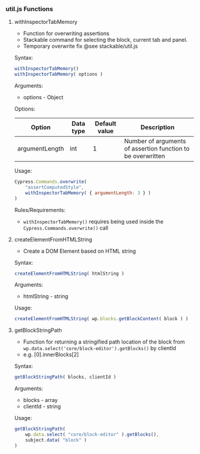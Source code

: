 ### util.js Functions

1. withInspectorTabMemory

    - Function for overwriting assertions
    - Stackable command for selecting the block, current tab and panel.
    - Temporary overwrite fix @see stackable/util.js

    Syntax:

    ```jsx
    withInspectorTabMemory()
    withInspectorTabMemory( options )
    ```

    Arguments:

    - options - Object

    Options:

    | Option         | Data type | Default value | Description                                                 |
    | -------------- | --------- | ------------- | ----------------------------------------------------------- |
    | argumentLength | int       | 1             | Number of arguments of assertion function to be overwritten |

    Usage:

    ```jsx
    Cypress.Commands.overwrite(
    	"assertComputedStyle",
    	withInspectorTabMemory( { argumentLength: 3 } )
    )
    ```

    Rules/Requirements:

    - `withInspectorTabMemory()` requires being used inside the `Cypress.Commands.overwrite()` call

2. createElementFromHTMLString

    - Create a DOM Element based on HTML string

    Syntax:

    ```jsx
    createElementFromHTMLString( htmlString )
    ```

    Arguments:

    - htmlString - string

    Usage:

    ```jsx
    createElementFromHTMLString( wp.blocks.getBlockContent( block ) )
    ```

3. getBlockStringPath

    - Function for returning a stringified path location of the block from `wp.data.select('core/block-editor').getBlocks()` by clientId
    - e.g. [0].innerBlocks[2]

    Syntax:

    ```jsx
    getBlockStringPath( blocks, clientId )
    ```

    Arguments:

    - blocks - array
    - clientId - string

    Usage:

    ```jsx
    getBlockStringPath(
    	wp.data.select( "core/block-editor" ).getBlocks(),
    	subject.data( "block" )
    )
    ```

